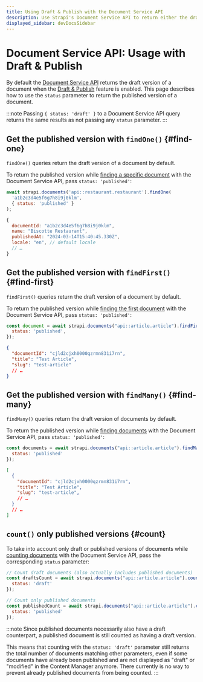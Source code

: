 ```yaml
---
title: Using Draft & Publish with the Document Service API
description: Use Strapi's Document Service API to return either the draft or the published version of a document
displayed_sidebar: devDocsSidebar
---
```


# Document Service API: Usage with Draft & Publish

By default the [Document Service API](/dev-docs/api/document-service) returns the draft version of a document when the [Draft & Publish](/user-docs/content-manager/saving-and-publishing-content) feature is enabled. This page describes how to use the `status` parameter to return the published version of a document. 

:::note
Passing `{ status: 'draft' }` to a Document Service API query returns the same results as not passing any `status` parameter.
:::

## Get the published version with `findOne()` {#find-one}

`findOne()` queries return the draft version of a document by default.

To return the published version while [finding a specific document](/dev-docs/api/document-service#findone) with the Document Service API, pass `status: 'published'`:

<ApiCall>

<Request>

```js
await strapi.documents('api::restaurant.restaurant').findOne(
  'a1b2c3d4e5f6g7h8i9j0klm',
  { status: 'published' }
);
```

</Request>

<Response>

```js {4}
{
  documentId: "a1b2c3d4e5f6g7h8i9j0klm",
  name: "Biscotte Restaurant",
  publishedAt: "2024-03-14T15:40:45.330Z",
  locale: "en", // default locale
  // …
}
```

</Response>

</ApiCall>

## Get the published version with `findFirst()` {#find-first}

`findFirst()` queries return the draft version of a document by default.

To return the published version while [finding the first document](/dev-docs/api/document-service#findfirst) with the Document Service API, pass `status: 'published'`:

<ApiCall noSideBySide>
<Request title="Example request">

```js
const document = await strapi.documents("api::article.article").findFirst({
  status: 'published',
});
```

</Request>

<Response title="Example response">

```json
{
  "documentId": "cjld2cjxh0000qzrmn831i7rn",
  "title": "Test Article",
  "slug": "test-article"
  // …
}
```

</Response>
</ApiCall>

## Get the published version with `findMany()` {#find-many}

`findMany()` queries return the draft version of documents by default.

To return the published version while [finding documents](/dev-docs/api/document-service#findmany) with the Document Service API, pass `status: 'published'`:

<ApiCall noSideBySide>
<Request title="Example request">

```js
const documents = await strapi.documents("api::article.article").findMany({
  status: 'published'
});
```

</Request>

<Response title="Example response">

```json
[
  {
    "documentId": "cjld2cjxh0000qzrmn831i7rn",
    "title": "Test Article",
    "slug": "test-article",
    // …
  }
  // …
]
```

</Response>
</ApiCall>

## `count()` only published versions {#count}

To take into account only draft or published versions of documents while [counting documents](/dev-docs/api/document-service#count) with the Document Service API, pass the corresponding `status` parameter:

```js
// Count draft documents (also actually includes published documents)
const draftsCount = await strapi.documents("api::article.article").count({
  status: 'draft'
});
```

```js
// Count only published documents
const publishedCount = await strapi.documents("api::article.article").count({
  status: 'published'
});
```

:::note
Since published documents necessarily also have a draft counterpart, a published document is still counted as having a draft version.

This means that counting with the `status: 'draft'` parameter still returns the total number of documents matching other parameters, even if some documents have already been published and are not displayed as "draft" or "modified" in the Content Manager anymore. There currently is no way to prevent already published documents from being counted.
:::
